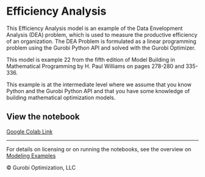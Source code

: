 # Efficiency Analysis 

This Efficiency Analysis model is an example of the Data Envelopment Analysis (DEA) problem, which is used to 
measure the productive efficiency of an organization.  The DEA Problem is formulated as a linear programming 
problem using the Gurobi Python API and solved with the Gurobi Optimizer.

This model is example 22 from the fifth edition of Model Building in Mathematical Programming by H. Paul Williams 
on pages 278-280 and 335-336.

This example is at the intermediate level where we assume that you know Python and the Gurobi Python API and that 
you have some knowledge of building mathematical optimization models.

## View the notebook

[Google Colab Link](https://colab.research.google.com/github/Gurobi/modeling-examples/blob/master/efficiency_analysis/efficiency_analysis.ipynb)


----
For details on licensing or on running the notebooks, see the overview on [Modeling Examples](../)

© Gurobi Optimization, LLC